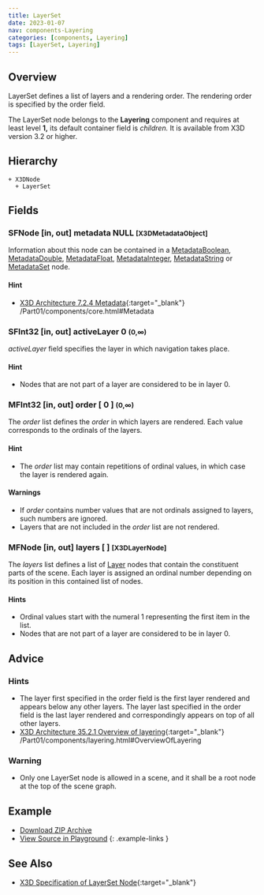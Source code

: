 ```yaml
---
title: LayerSet
date: 2023-01-07
nav: components-Layering
categories: [components, Layering]
tags: [LayerSet, Layering]
---
```

<style>
.post h3 {
  word-spacing: 0.2em;
}
</style>

## Overview

LayerSet defines a list of layers and a rendering order. The rendering order is specified by the order field.

The LayerSet node belongs to the **Layering** component and requires at least level **1,** its default container field is *children.* It is available from X3D version 3.2 or higher.

## Hierarchy

```
+ X3DNode
  + LayerSet
```

## Fields

### SFNode [in, out] **metadata** NULL <small>[X3DMetadataObject]</small>

Information about this node can be contained in a [MetadataBoolean](/x_ite/components/core/metadataboolean/), [MetadataDouble](/x_ite/components/core/metadatadouble/), [MetadataFloat](/x_ite/components/core/metadatafloat/), [MetadataInteger](/x_ite/components/core/metadatainteger/), [MetadataString](/x_ite/components/core/metadatastring/) or [MetadataSet](/x_ite/components/core/metadataset/) node.

#### Hint

- [X3D Architecture 7.2.4 Metadata](https://www.web3d.org/specifications/X3Dv4/ISO-IEC19775-1v4-IS){:target="_blank"} /Part01/components/core.html#Metadata

### SFInt32 [in, out] **activeLayer** 0 <small>(0,∞)</small>

*activeLayer* field specifies the layer in which navigation takes place.

#### Hint

- Nodes that are not part of a layer are considered to be in layer 0.

### MFInt32 [in, out] **order** [ 0 ] <small>(0,∞)</small>

The *order* list defines the *order* in which layers are rendered. Each value corresponds to the ordinals of the layers.

#### Hint

- The *order* list may contain repetitions of ordinal values, in which case the layer is rendered again.

#### Warnings

- If *order* contains number values that are not ordinals assigned to layers, such numbers are ignored.
- Layers that are not included in the *order* list are not rendered.

### MFNode [in, out] **layers** [ ] <small>[X3DLayerNode]</small>

The *layers* list defines a list of [Layer](/x_ite/components/layering/layer/) nodes that contain the constituent parts of the scene. Each layer is assigned an ordinal number depending on its position in this contained list of nodes.

#### Hints

- Ordinal values start with the numeral 1 representing the first item in the list.
- Nodes that are not part of a layer are considered to be in layer 0.

## Advice

### Hints

- The layer first specified in the order field is the first layer rendered and appears below any other layers. The layer last specified in the order field is the last layer rendered and correspondingly appears on top of all other layers.
- [X3D Architecture 35.2.1 Overview of layering](https://www.web3d.org/specifications/X3Dv4/ISO-IEC19775-1v4-IS){:target="_blank"} /Part01/components/layering.html#OverviewOfLayering

### Warning

- Only one LayerSet node is allowed in a scene, and it shall be a root node at the top of the scene graph.

## Example

<x3d-canvas src="https://create3000.github.io/media/examples/Layering/LayerSet/LayerSet.x3d" update="auto"></x3d-canvas>

- [Download ZIP Archive](https://create3000.github.io/media/examples/Layering/LayerSet/LayerSet.zip)
- [View Source in Playground](/x_ite/playground/?url=https://create3000.github.io/media/examples/Layering/LayerSet/LayerSet.x3d)
{: .example-links }

## See Also

- [X3D Specification of LayerSet Node](https://www.web3d.org/documents/specifications/19775-1/V4.0/Part01/components/layering.html#LayerSet){:target="_blank"}
